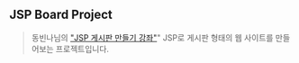 ## JSP Board Project
> 동빈나님의 ["JSP 게시판 만들기 강좌"](https://www.youtube.com/watch?v=wEIBDHfoMBg)"
JSP로 게시판 형태의 웹 사이트를 만들어보는 프로젝트입니다. 
